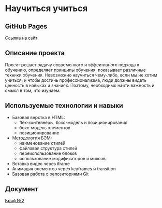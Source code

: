 # Научиться учиться

## GitHub Pages
[Ссылка на сайт](https://stearthkz.github.io/how-to-learn/)

## Описание проекта
Проект решает задачу современного и эффективного подхода к обучению, определяет принципы обучения, показывает различные техники обучения. Невозможно научиться чему-либо, если мы не хотим учиться, и чтобы достичь профессионализма, люди должны видеть ценность в навыках и знаниях. Поэтому, необходимо найти важность и смысл в том, что изучаем.

## Используемые технологии и навыки
* Базовая верстка в HTML:
  + flex-контейнеры, бокс-модель и позиционирования
  + бокс-модель элементов
  + позиционирование
* Методология БЭМ:
  + наименование стилей
  + файловая структура стилей
  + переиспользование блоков
  + использование модификаторов и миксов
* Вставка видео через iframe
* Анимация элементов через keyframes и transition
* Базовая работа с репозиториями Git

## Документ
[Бриф №2](https://cloud.mail.ru/public/BH4z/twpcgPTPK)
